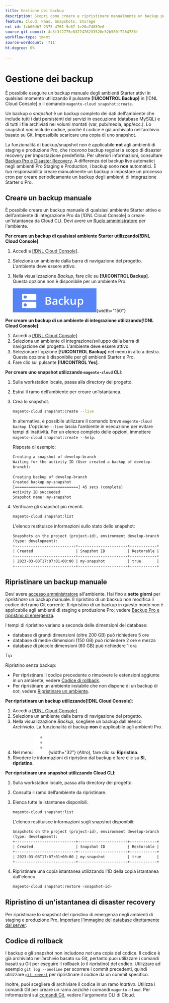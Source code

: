 ```yaml
---
title: Gestione dei backup
description: Scopri come creare e ripristinare manualmente un backup per il progetto di infrastruttura cloud di Adobe Commerce.
feature: Cloud, Paas, Snapshots, Storage
exl-id: 1cb00db7-2375-4761-9c07-1e20a74859e0
source-git-commit: 4c3f3f2775e8327476233520e52b589f7264786f
workflow-type: tm+mt
source-wordcount: '711'
ht-degree: 0%

---
```


# Gestione dei backup

È possibile eseguire un backup manuale degli ambienti Starter attivi in qualsiasi momento utilizzando il pulsante **[!UICONTROL Backup]** in [!DNL Cloud Console] o il comando `magento-cloud snapshot:create`.

Un backup o _snapshot_ è un backup completo dei dati dell&#39;ambiente che include tutti i dati persistenti dei servizi in esecuzione (database MySQL) e di tutti i file archiviati nei volumi montati (var, pub/media, app/ecc.). Lo snapshot _non_ include codice, poiché il codice è già archiviato nell&#39;archivio basato su Git. Impossibile scaricare una copia di uno snapshot.

La funzionalità di backup/snapshot non è applicabile **not** agli ambienti di staging e produzione Pro, che ricevono backup regolari a scopo di disaster recovery per impostazione predefinita. Per ulteriori informazioni, consultare [Backup Pro e Disaster Recovery](../architecture/pro-architecture.md#backup-and-disaster-recovery). A differenza dei backup live automatici negli ambienti Pro Staging e Production, i backup sono **non** automatici. È _tua_ responsabilità creare manualmente un backup o impostare un processo cron per creare periodicamente un backup degli ambienti di integrazione Starter o Pro.

## Creare un backup manuale

È possibile creare un backup manuale di qualsiasi ambiente Starter attivo e dell&#39;ambiente di integrazione Pro da [!DNL Cloud Console] o creare un&#39;istantanea da Cloud CLI. Devi avere un [Ruolo amministratore](../project/user-access.md) per l&#39;ambiente.

**Per creare un backup di qualsiasi ambiente Starter utilizzando[!DNL Cloud Console]**:

1. Accedi a [[!DNL Cloud Console]](https://console.adobecommerce.com).
1. Seleziona un ambiente dalla barra di navigazione del progetto. L’ambiente deve essere attivo.
1. Nella visualizzazione _Backup_, fare clic su **[!UICONTROL Backup]**. Questa opzione non è disponibile per un ambiente Pro.

   ![Backup](../../assets/button-backup.png){width="150"}

**Per creare un backup di un ambiente di integrazione utilizzando[!DNL Cloud Console]**:

1. Accedi a [[!DNL Cloud Console]](https://console.adobecommerce.com).
1. Seleziona un ambiente di integrazione/sviluppo dalla barra di navigazione del progetto. L’ambiente deve essere attivo.
1. Selezionare l&#39;opzione **[!UICONTROL Backup]** nel menu in alto a destra. Questa opzione è disponibile per gli ambienti Starter e Pro.
1. Fare clic sul pulsante **[!UICONTROL Yes]**.

**Per creare uno snapshot utilizzando `magento-cloud` CLI**:

1. Sulla workstation locale, passa alla directory del progetto.
1. Estrai il ramo dell’ambiente per creare un’istantanea.
1. Crea lo snapshot.

   ```bash
   magento-cloud snapshot:create --live
   ```

   In alternativa, è possibile utilizzare il comando breve `magento-cloud backup`. L&#39;opzione `--live` lascia l&#39;ambiente in esecuzione per evitare tempi di inattività. Per un elenco completo delle opzioni, immettere `magento-cloud snapshot:create --help`.

   Risposta di esempio:

   ```terminal
   Creating a snapshot of develop-branch
   Waiting for the activity ID (User created a backup of develop-branch):
   
   Creating backup of develop-branch
   Created backup my-snapshot
   [============================] 45 secs (complete)
   Activity ID succeeded
   Snapshot name: my-snapshot
   ```

1. Verificare gli snapshot più recenti.

   ```bash
   magento-cloud snapshot:list
   ```

   L&#39;elenco restituisce informazioni sullo stato dello snapshot:

   ```terminal
   Snapshots on the project (project-id), environment develop-branch (type: development):
   +---------------------------+----------------------+------------+
   | Created                   | Snapshot ID          | Restorable |
   +---------------------------+----------------------+------------+
   | 2023-03-08T17:07:01+00:00 | my-snapshot          | true       |
   +---------------------------+----------------------+------------+
   ```

## Ripristinare un backup manuale

Devi avere [accesso amministratore](../project/user-access.md) all&#39;ambiente. Hai fino a **sette giorni** per _ripristinare_ un backup manuale. Il ripristino di un backup non modifica il codice del ramo Git corrente. Il ripristino di un backup in questo modo non è applicabile agli ambienti di staging e produzione Pro; vedere [Backup Pro e ripristino di emergenza](../architecture/pro-architecture.md#backup-and-disaster-recovery).

I tempi di ripristino variano a seconda delle dimensioni del database:

- database di grandi dimensioni (oltre 200 GB) può richiedere 5 ore
- database di medie dimensioni (150 GB) può richiedere 2 ore e mezza
- database di piccole dimensioni (60 GB) può richiedere 1 ora

>[!TIP]
>
>Ripristino senza backup:
>
>- Per ripristinare il codice precedente o rimuovere le estensioni aggiunte in un ambiente, vedere [Codice di rollback](#roll-back-code).
>- Per ripristinare un ambiente instabile che non dispone di un backup di _not_, vedere [Ripristinare un ambiente](../development/restore-environment.md).

**Per ripristinare un backup utilizzando[!DNL Cloud Console]**:

1. Accedi a [[!DNL Cloud Console]](https://console.adobecommerce.com).
1. Seleziona un ambiente dalla barra di navigazione del progetto.
1. Nella visualizzazione _Backup_, scegliere un backup dall&#39;elenco _Archiviato_. La funzionalità di backup **non** è applicabile agli ambienti Pro.
1. Nel menu ![Altro](../../assets/icon-more.png){width="32"} (_Altro_), fare clic su **Ripristina**.
1. Rivedere le informazioni di ripristino dal backup e fare clic su **Sì, ripristino**.

**Per ripristinare uno snapshot utilizzando Cloud CLI**:

1. Sulla workstation locale, passa alla directory del progetto.
1. Consulta il ramo dell’ambiente da ripristinare.
1. Elenca tutte le istantanee disponibili.

   ```bash
   magento-cloud snapshot:list
   ```

   L&#39;elenco restituisce informazioni sugli snapshot disponibili:

   ```terminal
   Snapshots on the project (project-id), environment develop-branch (type: development):
   +---------------------------+----------------------+------------+
   | Created                   | Snapshot ID          | Restorable |
   +---------------------------+----------------------+------------+
   | 2023-03-08T17:07:01+00:00 | my-snapshot          | true       |
   +---------------------------+----------------------+------------+
   ```

1. Ripristinare una copia istantanea utilizzando l&#39;ID della copia istantanea dall&#39;elenco.

   ```bash
   magento-cloud snapshot:restore <snapshot-id>
   ```

## Ripristino di un&#39;istantanea di disaster recovery

Per ripristinare lo snapshot del ripristino di emergenza negli ambienti di staging e produzione Pro, [Importare l&#39;immagine del database direttamente dal server](https://experienceleague.adobe.com/en/docs/commerce-knowledge-base/kb/how-to/restore-a-db-snapshot-from-staging-or-production#meth3).

## Codice di rollback

I backup e gli snapshot non includono _not_ una copia del codice. Il codice è già archiviato nell’archivio basato su Git, pertanto puoi utilizzare i comandi basati su Git per eseguire il rollback (o il ripristino) del codice. Utilizzare ad esempio `git log --oneline` per scorrere i commit precedenti, quindi utilizzare [`git revert`](https://git-scm.com/docs/git-revert) per ripristinare il codice da un commit specifico.

Inoltre, puoi scegliere di archiviare il codice in un ramo _inattivo_. Utilizza i comandi Git per creare un ramo anziché i comandi `magento-cloud`. Per informazioni sui [comandi Git](../dev-tools/cloud-cli-overview.md#git-commands), vedere l&#39;argomento CLI di Cloud.
